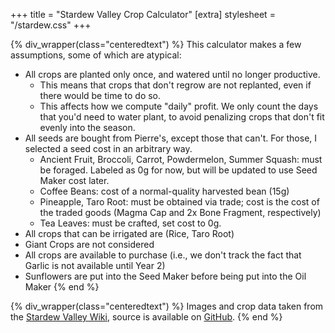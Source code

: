 +++
title = "Stardew Valley Crop Calculator"
[extra]
stylesheet = "/stardew.css"
+++

<script src="/js/stardew-main.js" async></script>

<div id="root"></div>

{% div_wrapper(class="centeredtext") %}
This calculator makes a few assumptions, some of which are atypical:
- All crops are planted only once, and watered until no longer productive.
  - This means that crops that don't regrow are not replanted, even if there would be time to do so.
  - This affects how we compute "daily" profit. We only count the days that you'd need to water plant, to avoid penalizing crops that don't fit evenly into the season.
- All seeds are bought from Pierre's, except those that can't. For those, I selected a seed cost in an arbitrary way.
  - Ancient Fruit, Broccoli, Carrot, Powdermelon, Summer Squash: must be foraged. Labeled as 0g for now, but will be updated to use Seed Maker cost later.
  - Coffee Beans: cost of a normal-quality harvested bean (15g)
  - Pineapple, Taro Root: must be obtained via trade; cost is the cost of the traded goods (Magma Cap and 2x Bone Fragment, respectively)
  - Tea Leaves: must be crafted, set cost to 0g.
- All crops that can be irrigated are (Rice, Taro Root)
- Giant Crops are not considered
- All crops are available to purchase (i.e., we don't track the fact that Garlic is not available until Year 2)
- Sunflowers are put into the Seed Maker before being put into the Oil Maker
{% end %}

{% div_wrapper(class="centeredtext") %}
Images and crop data taken from the [Stardew Valley Wiki](https://stardewvalleywiki.com/Crops), source is available on [GitHub](https://github.com/HenrySwanson/HenrySwanson.github.io).
{% end %}
